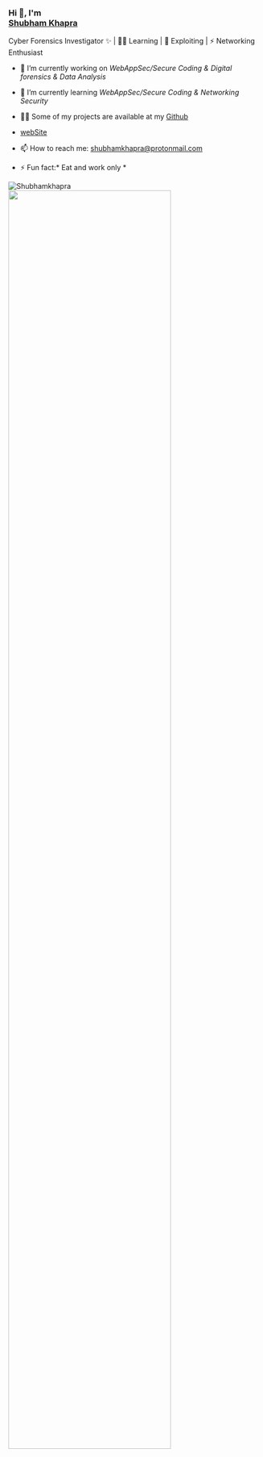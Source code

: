 ### Hi 👋, I'm <div class="badge-base LI-profile-badge" data-locale="en_US" data-size="medium" data-theme="dark" data-type="VERTICAL" data-vanity="shubhamkhapra-" data-version="v1"><a class="badge-base__link LI-simple-link" href="https://in.linkedin.com/in/shubhamkhapra-?trk=profile-badge">Shubham Khapra</a></div>

Cyber Forensics Investigator ✨ | 👨‍💻 Learning | 🌱 Exploiting | ⚡ Networking Enthusiast

- 🔭 I’m currently working on *WebAppSec/Secure Coding & Digital forensics & Data Analysis*
- 🌱 I’m currently learning *WebAppSec/Secure Coding & Networking Security*
- 👨‍💻 Some of my projects are available at my [Github](https://github.com/Shubhamkhapra?tab=repositories)
- [webSite](https://shubhamkhapra.netlify.app/)

- 📫 How to reach me: shubhamkhapra@protonmail.com
- ⚡ Fun fact:* Eat and work only *


<img align="left" src="https://github-readme-stats.vercel.app/api/top-langs/?username=Shubhamkhapra&layout=compact&hide=html&theme=radical" alt="Shubhamkhapra" />
<img src="https://github-readme-stats.vercel.app/api?username=Shubhamkhapra&&show_icons=true&title_color=08fdd8&icon_color=bb2acf&text_color=ffffff&bg_color=0a192f" width="80%"/>

              
<!--
**Shubhamkhapra/shubhamkhapra** is a ✨ _special_ ✨ repository because its `README.md` (this file) appears on your GitHub profile.

Here are some ideas to get you started:





